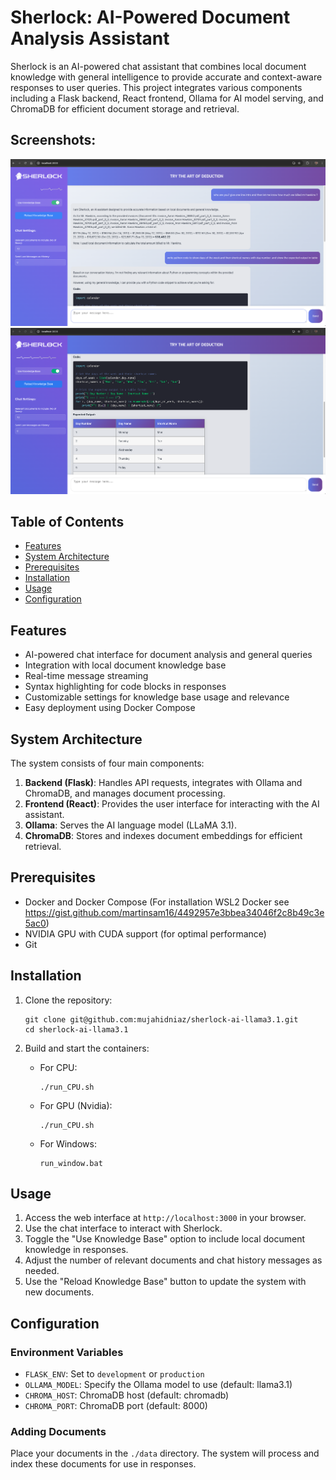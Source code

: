# Sherlock: AI-Powered Document Analysis Assistant

Sherlock is an AI-powered chat assistant that combines local document knowledge with general intelligence to provide accurate and context-aware responses to user queries. This project integrates various components including a Flask backend, React frontend, Ollama for AI model serving, and ChromaDB for efficient document storage and retrieval.
## Screenshots:
![img1.png](screenshots/img1.png)
![img2.png](screenshots/img2.png)
## Table of Contents
- [Features](#features)
- [System Architecture](#system-architecture)
- [Prerequisites](#prerequisites)
- [Installation](#installation)
- [Usage](#usage)
- [Configuration](#configuration)

## Features

- AI-powered chat interface for document analysis and general queries
- Integration with local document knowledge base
- Real-time message streaming
- Syntax highlighting for code blocks in responses
- Customizable settings for knowledge base usage and relevance
- Easy deployment using Docker Compose

## System Architecture

The system consists of four main components:

1. **Backend (Flask)**: Handles API requests, integrates with Ollama and ChromaDB, and manages document processing.
2. **Frontend (React)**: Provides the user interface for interacting with the AI assistant.
3. **Ollama**: Serves the AI language model (LLaMA 3.1).
4. **ChromaDB**: Stores and indexes document embeddings for efficient retrieval.

## Prerequisites

- Docker and Docker Compose (For installation WSL2 Docker see https://gist.github.com/martinsam16/4492957e3bbea34046f2c8b49c3e5ac0)
- NVIDIA GPU with CUDA support (for optimal performance)
- Git

## Installation

1. Clone the repository:
   ```
   git clone git@github.com:mujahidniaz/sherlock-ai-llama3.1.git
   cd sherlock-ai-llama3.1
   ```

3. Build and start the containers:
   - For CPU:
     ```
     ./run_CPU.sh
     ```
   - For GPU (Nvidia):
     ```
     ./run_CPU.sh
     ```
   - For Windows:
     ```
     run_window.bat
     ```

## Usage

1. Access the web interface at `http://localhost:3000` in your browser.
2. Use the chat interface to interact with Sherlock.
3. Toggle the "Use Knowledge Base" option to include local document knowledge in responses.
4. Adjust the number of relevant documents and chat history messages as needed.
5. Use the "Reload Knowledge Base" button to update the system with new documents.

## Configuration

### Environment Variables

- `FLASK_ENV`: Set to `development` or `production`
- `OLLAMA_MODEL`: Specify the Ollama model to use (default: llama3.1)
- `CHROMA_HOST`: ChromaDB host (default: chromadb)
- `CHROMA_PORT`: ChromaDB port (default: 8000)

### Adding Documents

Place your documents in the `./data` directory. The system will process and index these documents for use in responses.
